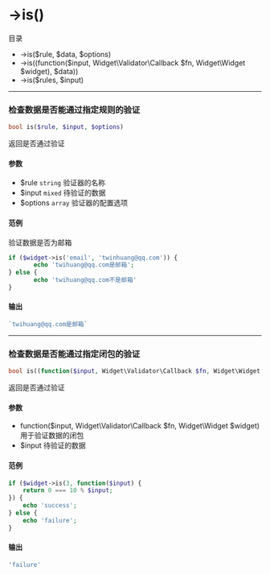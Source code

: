 ->is()
=====

目录
* ->is($rule, $data, $options)
* ->is((function($input, Widget\Validator\Callback $fn, Widget\Widget $widget), $data))
* ->is($rules, $input)

- - - 

### 检查数据是否能通过指定规则的验证
```php
bool is($rule, $input, $options)
```
返回是否通过验证

#### 参数
* $rule      `string`  验证器的名称
* $input      `mixed`   待验证的数据 
* $options   `array`   验证器的配置选项

#### 范例
验证数据是否为邮箱
```php
if ($widget->is('email', 'twinhuang@qq.com')) {
       echo 'twihuang@qq.com是邮箱';
} else {
       echo 'twihuang@qq.com不是邮箱'
}
```

#### 输出
```php
`twihuang@qq.com是邮箱`
```

- - -

### 检查数据是否能通过指定闭包的验证
```php
bool is((function($input, Widget\Validator\Callback $fn, Widget\Widget $widget), $input))
```
返回是否通过验证

#### 参数
* function($input, Widget\Validator\Callback $fn, Widget\Widget $widget) 用于验证数据的闭包
* $input 待验证的数据

#### 范例
```php
if ($widget->is(3, function($input) {
    return 0 === 10 % $input;
}) {
    echo 'success';
} else {
    echo 'failure';
}
```

#### 输出
```php
'failure'
```
